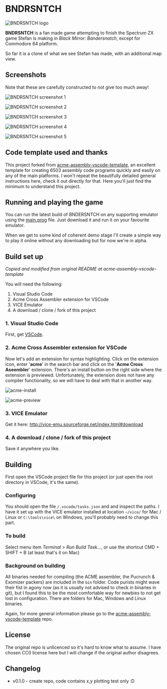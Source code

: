 
# BNDRSNTCH

![BNDRSNTCH logo](/img/bndrsntch-logo.png)

**BNDRSNTCH** is a fan made game attempting to finish the Spectrum ZX game Stefan is making in _Black Mirror: Bandersnatch_, except for Commodore 64 platform.

So far it is a clone of what we see Stefan has made, with an additional map view.

## Screenshots

Note that these are carefully constructed to not give too much away!

![BNDRSNTCH screenshot 1](/img/bndrsntch-scr-1.png)

![BNDRSNTCH screenshot 2](/img/bndrsntch-scr-2.png)

![BNDRSNTCH screenshot 3](/img/bndrsntch-scr-3.png)

![BNDRSNTCH screenshot 4](/img/bndrsntch-scr-4.png)

![BNDRSNTCH screenshot 5](/img/bndrsntch-scr-5.png)

## Code template used and thanks

This project forked from [acme-assembly-vscode-template](https://github.com/Esshahn/acme-assembly-vscode-template), an excellent template for creating 6503 assembly code programs quickly and easily on any of the main platforms. I won't repeat the beautifully detailed general instructions here, check it out directly for that. Here you'll just find the minimum to understand this project.

## Running and playing the game

You can run the latest build of BNDERSNTCH on any supporting emulator using the [main.prog](/build/main.prg) file. Just download it and run it on your favourite emulator.

When we get to some kind of coherent demo stage I'll create a simple way to play it online without any downloading but for now we're in alpha.

## Build set up

_Copied and modified from original README at acme-assembly-vscode-template_

You will need the following:

1. Visual Studio Code
2. Acme Cross Assembler extension for VSCode
3. VICE Emulator
4. A download / clone / fork of this project

### 1. Visual Studio Code

First, get [VSCode](https://code.visualstudio.com/).

### 2. Acme Cross Assembler extension for VSCode

Now let's add an extension for syntax highlighting. Click on the extension icon, enter '__acme__' in the search bar and click on the '__Acme Cross Aseembler__' extension. There's an install button on the right side where the extension is previewed.
Unfortunately, the extension does not have any compiler functionality, so we will have to deal with that in another way.

![acme-install](https://user-images.githubusercontent.com/434355/50896183-9692ae80-1408-11e9-8a2c-cbad1e925515.jpg)

![acme-preview](https://user-images.githubusercontent.com/434355/50896180-9692ae80-1408-11e9-9b50-484d9b088591.jpg)

### 3. VICE Emulator

Get it here: http://vice-emu.sourceforge.net/index.html#download

### 4. A download / clone / fork of this project

Save it anywhere you like.

## Building

First open the VSCode project file for this project (or just open the root directory in VSCode, it's the same).

### Configuring

You should open the file `/.vscode/tasks.json` and and inspect the paths. I have it set up with the VICE emulator installed at location `~/vice/` for Mac / Linux or `C:\tools\vice\` on Windows, you'll probably need to change this part.

### To build

Select menu item _Terminal_ > _Run Build Task..._, or use the shortcut CMD + SHIFT + B (at least that's it on Mac)

### Background on building

All binaries needed for compiling (the ACME assembler, the Pucrunch & Exomizer packers) are included in the ````bin```` folder. Code purists might wave their fist in agony now (as it is usually not advised to check in binaries in git), but I found this to be the most comfortable way for newbies to not get lost in configuration. There are folders for Mac, Windows and Linux binaries.

Again, for more general information please go to the [acme-assembly-vscode-template](https://github.com/Esshahn/acme-assembly-vscode-template) repo.

## License

The original repo is unlicenced so it's hard to know what to assume. I have chosen CC0 license here but I will change if the original author disagrees.

## Changelog

* v0.1.0 - create repo, code contains x,y plotting test only :D